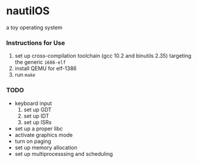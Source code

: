 # nautilOS
a toy operating system

### Instructions for Use

1. set up cross-compilation toolchain (gcc 10.2 and binutils 2.35) targeting the generic `i686-elf` 
1. install QEMU for elf-1386
1. run `make`

### TODO
- keyboard input
    1. set up GDT
    1. set up IDT
    1. set up ISRs
- set up a proper libc
- activate graphics mode
- turn on paging
- set up memory allocation
- set up multiprocesssing and scheduling
